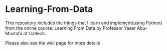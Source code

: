 # Learning-From-Data

This repository includes the things that I learn and implement(using Python) from the online course: Learning From Data by Professor Yaser Abu-Mostafa of Caltech.

Please also see the wiki page for more details
